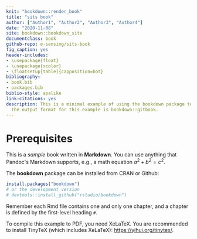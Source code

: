 ```yaml
---
knit: "bookdown::render_book"
title: "sits book"
author: ["Author1", "Author2", "Author3", "Author4"]
date: "2020-11-08"
site: bookdown::bookdown_site
documentclass: book
github-repo: e-sensing/sits-book
fig_caption: yes
header-includes:
- \usepackage{float}
- \usepackage{xcolor}
- \floatsetup[table]{capposition=bot}
bibliography:
- book.bib
- packages.bib
biblio-style: apalike
link-citations: yes
description: This is a minimal example of using the bookdown package to write a book.
  The output format for this example is bookdown::gitbook.
---
```


# Prerequisites

This is a _sample_ book written in **Markdown**. You can use anything that Pandoc's Markdown supports, e.g., a math equation $a^2 + b^2 = c^2$.

The **bookdown** package can be installed from CRAN or Github:


```r
install.packages("bookdown")
# or the development version
# devtools::install_github("rstudio/bookdown")
```

Remember each Rmd file contains one and only one chapter, and a chapter is defined by the first-level heading `#`.

To compile this example to PDF, you need XeLaTeX. You are recommended to install TinyTeX (which includes XeLaTeX): <https://yihui.org/tinytex/>.


